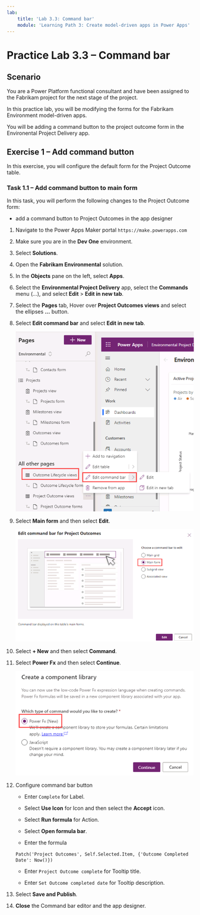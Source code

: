 ```yaml
---
lab:
    title: 'Lab 3.3: Command bar'
    module: 'Learning Path 3: Create model-driven apps in Power Apps'
---
```


# Practice Lab 3.3 – Command bar

## Scenario

You are a Power Platform functional consultant and have been assigned to the Fabrikam project for the next stage of the project.

In this practice lab, you will be modifying the forms for the Fabrikam Environment model-driven apps.

You will be adding a command button to the project outcome form in the Environental Project Delivery app.

## Exercise 1 – Add command button

In this exercise, you will configure the default form for the Project Outcome table.

### Task 1.1 – Add command button to main form

In this task, you will perform the following changes to the Project Outcome form:

- add a command button to Project Outcomes in the app designer

1. Navigate to the Power Apps Maker portal `https://make.powerapps.com`

1. Make sure you are in the **Dev One** environment.

1. Select **Solutions**.

1. Open the **Fabrikam Environmental** solution.

1. In the **Objects** pane on the left, select  **Apps**.

1. Select the **Environmental Project Delivery** app, select the **Commands** menu (...), and select **Edit** > **Edit in new tab**.

1. Select the **Pages** tab, Hover over **Project Outcomes views** and select the ellipses **...** button.

1. Select **Edit command bar** and select **Edit in new tab**.

    ![Edit Command bar.](../media/app-designer-command-bar.png)

1. Select **Main form** and then select **Edit**.

    ![Edit Command bar.](../media/app-designer-command-bar-main-form.png)

1. Select **+ New** and then select **Command**.

1. Select **Power Fx** and then select **Continue**.

    ![Select Power Fx.](../media/command-power-fx.png)

1. Configure command bar button

   - Enter `Complete` for Label.

   - Select **Use Icon** for Icon and then select the **Accept** icon.

   - Select **Run formula** for Action.

   - Select **Open formula bar**.

   - Enter the formula

    ```powerappsfl
    Patch('Project Outcomes', Self.Selected.Item, {'Outcome Completed Date': Now()})
    ```

   - Enter `Project Outcome complete` for Tooltip title.

   - Enter `Set Outcome completed date` for Tooltip description.

1. Select **Save and Publish**.

1. **Close** the Command bar editor and the app designer.
